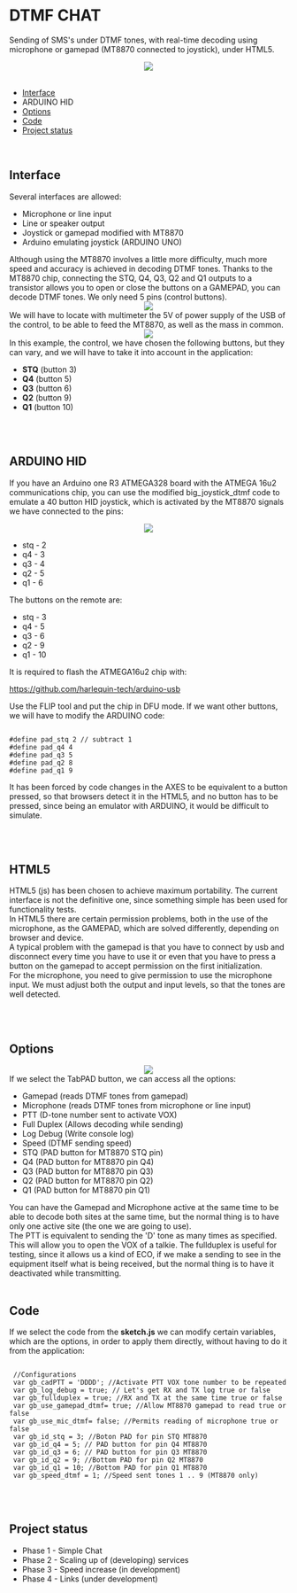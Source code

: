 # DTMF CHAT
Sending of SMS's under DTMF tones, with real-time decoding using microphone or gamepad (MT8870 connected to joystick), under HTML5.
<center><img src='preview/previewChatTabRX.gif'></center>
<br>
<ul>
 <li><a href="#interface">Interface<a/></li>
 <li><Href="#arduino">ARDUINO HID<a/></li>  
 <li><a href="#opciones">Options<a/></li>
 <li><a href="#codigo">Code</a></li>
 <li><a href="#estado">Project status<a/></li>
</ul>
<br>

<a name="interface"><h2>Interface</h2><a>
Several interfaces are allowed:
<ul>
 <li>Microphone or line input</li>
 <li>Line or speaker output</li>
 <li>Joystick or gamepad modified with MT8870</li>
 <li>Arduino emulating joystick (ARDUINO UNO)</li>
</ul>
Although using the MT8870 involves a little more difficulty, much more speed and accuracy is achieved in decoding DTMF tones.
Thanks to the MT8870 chip, connecting the STQ, Q4, Q3, Q2 and Q1 outputs to a transistor allows you to open or close
the buttons on a GAMEPAD, you can decode DTMF tones. We only need 5 pins (control buttons).
<center><img src='preview/interfacePAD.jpg'></center>
We will have to locate with multimeter the 5V of power supply of the USB of the control, to be able to feed the MT8870, as well as the mass in common.
<center><img src='preview/interfaceMT8870.gif'></center>
In this example, the control, we have chosen the following buttons, but they can vary, and we will have to take it into account in the application:
<ul>
 <li><b>STQ</b> (button 3)</li>
 <li><b>Q4</b> (button 5)</li>
 <li><b>Q3</b> (button 6)</li>
 <li><b>Q2</b> (button 9)</li>
 <li><b>Q1</b> (button 10)</li>
</ul>
<br><br>
 
<a name="arduino"><h2>ARDUINO HID</h2></a>
If you have an Arduino one R3 ATMEGA328 board with the ATMEGA 16u2 communications chip, you can use the modified big_joystick_dtmf code to emulate a 40 button HID joystick, which is activated by the MT8870 signals we have connected to the pins:
<center><img src="preview/arduinoHidJoystick.png"></center>
<ul>
 <li>stq - 2</li>
 <li>q4 - 3</li>
 <li>q3 - 4</li>
 <li>q2 - 5</li>
 <li>q1 - 6</li>
</ul> 

The buttons on the remote are:
<ul>
 <li>stq - 3</li>
 <li>q4 - 5</li>
 <li>q3 - 6</li>
 <li>q2 - 9</li>
 <li>q1 - 10</li>
</ul>

It is required to flash the ATMEGA16u2 chip with:

<a href='https://github.com/harlequin-tech/arduino-usb'>https://github.com/harlequin-tech/arduino-usb</a>

Use the FLIP tool and put the chip in DFU mode.
If we want other buttons, we will have to modify the ARDUINO code:
<pre><code>
#define pad_stq 2 // subtract 1
#define pad_q4 4
#define pad_q3 5
#define pad_q2 8
#define pad_q1 9
</code></pre>
It has been forced by code changes in the AXES to be equivalent to a button pressed, so that browsers detect it in the HTML5, and no button has to be pressed, since being an emulator with ARDUINO, it would be difficult to simulate.



<br><br>
<a name="html5"><h2>HTML5</h2></a>
HTML5 (js) has been chosen to achieve maximum portability. The current interface is not the definitive one, since something simple has been used for functionality tests.<br>
In HTML5 there are certain permission problems, both in the use of the microphone, as the GAMEPAD, which are solved differently, depending on browser and device.<br>
A typical problem with the gamepad is that you have to connect by usb and disconnect every time you have to use it or even that you have to press a button on the gamepad to accept permission on the first initialization.<br>
For the microphone, you need to give permission to use the microphone input.
We must adjust both the output and input levels, so that the tones are well detected.


<br><br>
<a name="opciones"><h2>Options</h2><a>
<center><img src='preview/captureOptions.gif'></center>
If we select the TabPAD button, we can access all the options:
<ul>
 <li>Gamepad (reads DTMF tones from gamepad)</li>
 <li>Microphone (reads DTMF tones from microphone or line input)</li>
 <li>PTT (D-tone number sent to activate VOX)</li>
 <li>Full Duplex (Allows decoding while sending)</li>
 <li>Log Debug (Write console log)</li>
 <li>Speed (DTMF sending speed)</li>
 <li>STQ (PAD button for MT8870 STQ pin)</li>
 <li>Q4 (PAD button for MT8870 pin Q4)</li>
 <li>Q3 (PAD button for MT8870 pin Q3)</li>
 <li>Q2 (PAD button for MT8870 pin Q2)</li>
 <li>Q1 (PAD button for MT8870 pin Q1)</li> 
</ul>
You can have the Gamepad and Microphone active at the same time to be able to decode both sites at the same time, but the normal thing is to have only one active site (the one we are going to use).<br>
The PTT is equivalent to sending the 'D' tone as many times as specified. This will allow you to open the VOX of a talkie.
The fullduplex is useful for testing, since it allows us a kind of ECO, if we make a sending to see in the equipment itself what is being received, but the normal thing is to have it deactivated while transmitting.
<br><br>
 
 
<a name="codigo"><h2>Code</h2><a>
If we select the code from the <b>sketch.js</b> we can modify certain variables, which are the options, in order to apply them directly, without having to do it from the application:
<pre><code>
 //Configurations
 var gb_cadPTT = 'DDDD'; //Activate PTT VOX tone number to be repeated
 var gb_log_debug = true; // Let's get RX and TX log true or false
 var gb_fullduplex = true; //RX and TX at the same time true or false
 var gb_use_gamepad_dtmf= true; //Allow MT8870 gamepad to read true or false
 var gb_use_mic_dtmf= false; //Permits reading of microphone true or false
 var gb_id_stq = 3; //Boton PAD for pin STQ MT8870
 var gb_id_q4 = 5; // PAD button for pin Q4 MT8870
 var gb_id_q3 = 6; // PAD button for pin Q3 MT8870
 var gb_id_q2 = 9; //Bottom PAD for pin Q2 MT8870
 var gb_id_q1 = 10; //Bottom PAD for pin Q1 MT8870
 var gb_speed_dtmf = 1; //Speed sent tones 1 .. 9 (MT8870 only)
</code></pre>
<br><br>

<a name="estado"><h2>Project status</h2><a>
<ul>
 <li>Phase 1 - Simple Chat</li>
 <li>Phase 2 - Scaling up of (developing) services</li>
 <li>Phase 3 - Speed increase (in development)</li>
 <li>Phase 4 - Links (under development)</li>
</ul>
